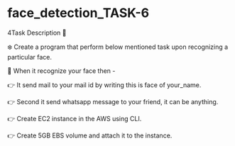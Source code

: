 # face_detection_TASK-6
4Task Description 📄

❄️ Create a program that perform below mentioned task upon recognizing a particular face. 


📌 When it recognize your face then - 

👉 It send mail to your mail id by writing this is face of your_name. 

👉 Second it send whatsapp message to your friend, it can be anything. 

👉 Create EC2 instance in the AWS using CLI. 

👉 Create 5GB EBS volume and attach it to the instance. 
